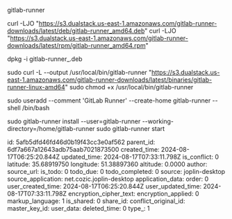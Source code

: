 gitlab-runner

curl -LJO  "https://s3.dualstack.us-east-1.amazonaws.com/gitlab-runner-downloads/latest/deb/gitlab-runner_amd64.deb"
curl -LJO "https://s3.dualstack.us-east-1.amazonaws.com/gitlab-runner-downloads/latest/rpm/gitlab-runner_amd64.rpm"

dpkg -i gitlab-runner_<arch>.deb

sudo curl -L --output /usr/local/bin/gitlab-runner "https://s3.dualstack.us-east-1.amazonaws.com/gitlab-runner-downloads/latest/binaries/gitlab-runner-linux-amd64"
sudo chmod +x /usr/local/bin/gitlab-runner

sudo useradd --comment 'GitLab Runner' --create-home gitlab-runner --shell /bin/bash

sudo gitlab-runner install --user=gitlab-runner --working-directory=/home/gitlab-runner
sudo gitlab-runner start



id: 5afb5dfd46fd46d0b19f43cc3e0af562
parent_id: 6df7a667a12643adb75aab7021873500
created_time: 2024-08-17T06:25:20.844Z
updated_time: 2024-08-17T07:33:11.798Z
is_conflict: 0
latitude: 35.68919750
longitude: 51.38897360
altitude: 0.0000
author: 
source_url: 
is_todo: 0
todo_due: 0
todo_completed: 0
source: joplin-desktop
source_application: net.cozic.joplin-desktop
application_data: 
order: 0
user_created_time: 2024-08-17T06:25:20.844Z
user_updated_time: 2024-08-17T07:33:11.798Z
encryption_cipher_text: 
encryption_applied: 0
markup_language: 1
is_shared: 0
share_id: 
conflict_original_id: 
master_key_id: 
user_data: 
deleted_time: 0
type_: 1